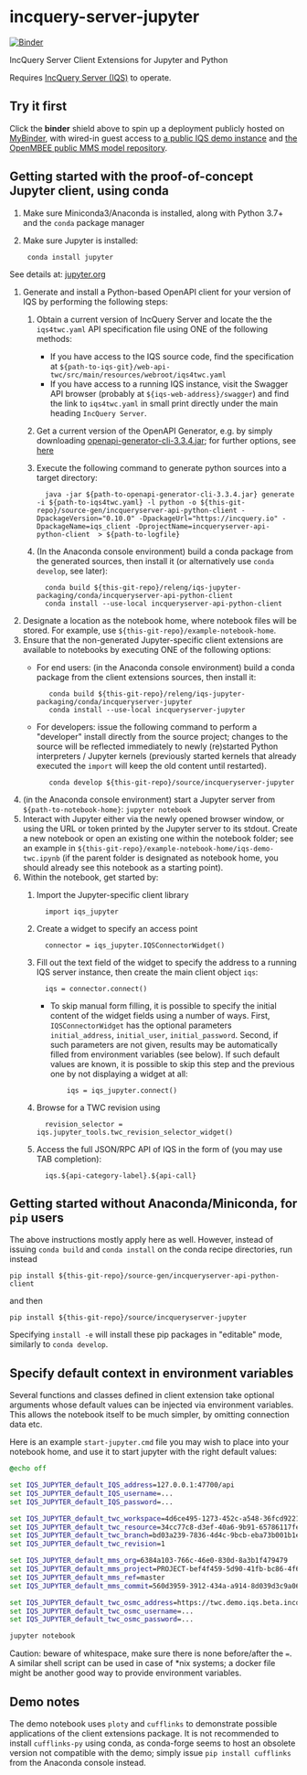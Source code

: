# incquery-server-jupyter
[![Binder](https://mybinder.org/badge_logo.svg)](https://mybinder.org/v2/gh/IncQueryLabs/incquery-server-jupyter/master?filepath=example-notebook-home%2Fiqs-demo-mms.ipynb)

IncQuery Server Client Extensions for Jupyter and Python

Requires [IncQuery Server (IQS)](https://incquery.io) to operate.


## Try it first

Click the __binder__ shield above to spin up a deployment publicly hosted on [MyBinder](https://mybinder.org/), with wired-in guest access to [a public IQS demo instance](https://openmbee.incquery.io) and [the OpenMBEE public MMS model repository](https://mms.openmbee.org/).


## Getting started with the proof-of-concept Jupyter client, using conda

1. Make sure Miniconda3/Anaconda is installed, along with Python 3.7+ and the `conda` package manager 
1. Make sure Jupyter is installed: 

        conda install jupyter
See details at: [jupyter.org](https://jupyter.org/install)
1. Generate and install a Python-based OpenAPI client for your version of IQS by performing the following steps:
   1. Obtain a current version of IncQuery Server and locate the the `iqs4twc.yaml` API specification file using ONE of the following methods:
      * If you have access to the IQS source code, find the specification at `${path-to-iqs-git}/web-api-twc/src/main/resources/webroot/iqs4twc.yaml`
      * If you have access to a running IQS instance, visit the Swagger API browser (probably at `${iqs-web-address}/swagger`) and find the link to `iqs4twc.yaml` in small print directly under the main heading `IncQuery Server`.
   1. Get a current version of the OpenAPI Generator, e.g. by simply downloading [openapi-generator-cli-3.3.4.jar](http://central.maven.org/maven2/org/openapitools/openapi-generator-cli/3.3.4/openapi-generator-cli-3.3.4.jar); for further options, see [here](https://openapi-generator.tech/docs/installation)
   1. Execute the following command to generate python sources into a target directory:

            java -jar ${path-to-openapi-generator-cli-3.3.4.jar} generate -i ${path-to-iqs4twc.yaml} -l python -o ${this-git-repo}/source-gen/incqueryserver-api-python-client -DpackageVersion="0.10.0" -DpackageUrl="https://incquery.io" -DpackageName=iqs_client -DprojectName=incqueryserver-api-python-client  > ${path-to-logfile}

   1. (In the Anaconda console environment) build a conda package from the generated sources, then install it (or alternatively use `conda develop`, see later):

            conda build ${this-git-repo}/releng/iqs-jupyter-packaging/conda/incqueryserver-api-python-client
            conda install --use-local incqueryserver-api-python-client

1. Designate a location as the notebook home, where notebook files will be stored. For example, use `${this-git-repo}/example-notebook-home`.
1. Ensure that the non-generated Jupyter-specific client extensions are available to notebooks by executing ONE of the following options: 
   * For end users: (in the Anaconda console environment) build a conda package from the client extensions sources, then install it:

            conda build ${this-git-repo}/releng/iqs-jupyter-packaging/conda/incqueryserver-jupyter
            conda install --use-local incqueryserver-jupyter

   * For developers: issue the following command to perform a "developer" install directly from the source project; changes to the source will be reflected immediately to newly (re)started Python interpreters / Jupyter kernels (previously started kernels that already executed the `import` will keep the old content until restarted).

            conda develop ${this-git-repo}/source/incqueryserver-jupyter

1. (in the Anaconda console environment) start a Jupyter server from `${path-to-notebook-home}`: 
```jupyter notebook```
1. Interact with Jupyter either via the newly opened browser window, or using the URL or token printed by the Jupyter server to its stdout. Create a new notebook or open an existing one within the notebook folder; see an example in `${this-git-repo}/example-notebook-home/iqs-demo-twc.ipynb` (if the parent folder is designated as notebook home, you should already see this notebook as a starting point).
1. Within the notebook, get started by:
   1. Import the Jupyter-specific client library

            import iqs_jupyter

   1. Create a widget to specify an access point

            connector = iqs_jupyter.IQSConnectorWidget()

   1. Fill out the text field of the widget to specify the address to a running IQS server instance, then create the main client object `iqs`:

            iqs = connector.connect()
   
      * To skip manual form filling, it is possible to specify the initial content of the widget fields using a number of ways. First, `IQSConnectorWidget` has the optional parameters `initial_address`, `initial_user`, `initial_password`. Second, if such parameters are not given, results may be automatically filled from environment variables (see below). If such default values are known, it is possible to skip this step and the previous one by not displaying a widget at all:
      
                iqs = iqs_jupyter.connect()
       
   1. Browse for a TWC revision using 
   
            revision_selector = iqs.jupyter_tools.twc_revision_selector_widget()
   
   1. Access the full JSON/RPC API of IQS in the form of (you may use TAB completion):
   
            iqs.${api-category-label}.${api-call}
  
## Getting started without Anaconda/Miniconda, for `pip` users

The above instructions mostly apply here as well. However, instead of issuing `conda build` and `conda install` on the conda recipe directories, run instead 

    pip install ${this-git-repo}/source-gen/incqueryserver-api-python-client

and then 

    pip install ${this-git-repo}/source/incqueryserver-jupyter

Specifying `install -e` will install these pip packages in "editable" mode, similarly to `conda develop`.
  
  
## Specify default context in environment variables
  
Several functions and classes defined in client extension take optional arguments whose default values can be injected via environment variables. This allows the notebook itself to be much simpler, by omitting connection data etc. 

Here is an example `start-jupyter.cmd` file you may wish to place into your notebook home, and use it to start jupyter with the right default values: 

```cmd
@echo off

set IQS_JUPYTER_default_IQS_address=127.0.0.1:47700/api
set IQS_JUPYTER_default_IQS_username=...
set IQS_JUPYTER_default_IQS_password=...

set IQS_JUPYTER_default_twc_workspace=4d6ce495-1273-452c-a548-36fcd922184e
set IQS_JUPYTER_default_twc_resource=34cc77c8-d3ef-40a6-9b91-65786117fe67
set IQS_JUPYTER_default_twc_branch=bd03a239-7836-4d4c-9bcb-eba73b001b1e
set IQS_JUPYTER_default_twc_revision=1

set IQS_JUPYTER_default_mms_org=6384a103-766c-46e0-830d-8a3b1f479479
set IQS_JUPYTER_default_mms_project=PROJECT-bef4f459-5d90-41fb-bc86-4f6d4ebd2dfd
set IQS_JUPYTER_default_mms_ref=master
set IQS_JUPYTER_default_mms_commit=560d3959-3912-434a-a914-8d039d3c9a06

set IQS_JUPYTER_default_twc_osmc_address=https://twc.demo.iqs.beta.incquerylabs.com:8111/osmc
set IQS_JUPYTER_default_twc_osmc_username=...
set IQS_JUPYTER_default_twc_osmc_password=...

jupyter notebook
```
  
Caution: beware of whitespace, make sure there is none before/after the `=`.
A similar shell script can be used in case of *nix systems; a docker file might be another good way to provide environment variables. 
  
  
## Demo notes

The demo notebook uses `ploty` and `cufflinks` to demonstrate possible applications of the client extensions package. It is not recommended to install `cufflinks-py` using conda, as conda-forge seems to host an obsolete version not compatible with the demo; simply issue `pip install cufflinks` from the Anaconda console instead. 




